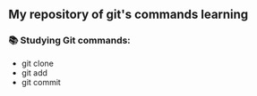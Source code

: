 ## My repository of git's commands learning

### 📚 Studying Git commands:
- git clone
- git add
- git commit